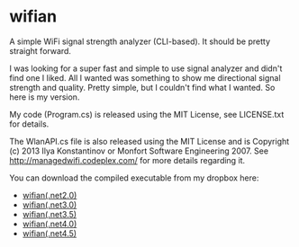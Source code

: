 wifian
======

A simple WiFi signal strength analyzer (CLI-based).
It should be pretty straight forward.

I was looking for a super fast and simple to use signal analyzer and didn't
find one I liked. All I wanted was something to show me directional signal 
strength and quality. Pretty simple, but I couldn't find what I wanted. So
here is my version.

My code (Program.cs) is released using the MIT License, see LICENSE.txt for details.

The WlanAPI.cs file is also released using the MIT License and is 
Copyright (c) 2013 Ilya Konstantinov or Monfort Software Engineering 2007.
See http://managedwifi.codeplex.com/ for more details regarding it.

You can download the compiled executable from my dropbox here:
* [wifian(.net2.0)][1]
* [wifian(.net3.0)][2]
* [wifian(.net3.5)][3]
* [wifian(.net4.0)][4]
* [wifian(.net4.5)][5]

[1]: http://kodybrown.com/url/1E        "wifian(.net2.0)"
[2]: http://kodybrown.com/url/1F        "wifian(.net3.0)"
[3]: http://kodybrown.com/url/1G        "wifian(.net3.5)"
[4]: http://kodybrown.com/url/1H        "wifian(.net4.0)"
[5]: http://kodybrown.com/url/1I        "wifian(.net4.5)"
